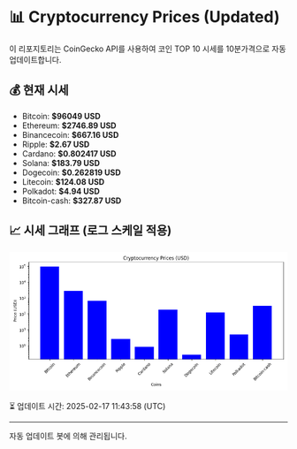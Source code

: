 
# 📊 Cryptocurrency Prices (Updated)

이 리포지토리는 CoinGecko API를 사용하여 코인 TOP 10 시세를 10분가격으로 자동 업데이트합니다.

## 💰 현재 시세
- Bitcoin: **$96049 USD**
- Ethereum: **$2746.89 USD**
- Binancecoin: **$667.16 USD**
- Ripple: **$2.67 USD**
- Cardano: **$0.802417 USD**
- Solana: **$183.79 USD**
- Dogecoin: **$0.262819 USD**
- Litecoin: **$124.08 USD**
- Polkadot: **$4.94 USD**
- Bitcoin-cash: **$327.87 USD**

## 📈 시세 그래프 (로그 스케일 적용)
![Crypto Prices](crypto_prices.png)

⏳ 업데이트 시간: 2025-02-17 11:43:58 (UTC)

---
자동 업데이트 봇에 의해 관리됩니다.
